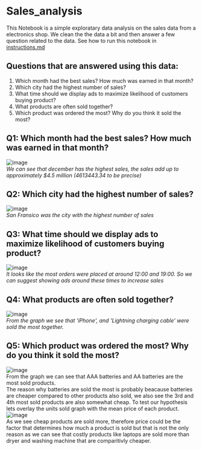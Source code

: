 # Sales_analysis
This Notebook is a simple exploratary data analysis on the sales data from a electronics shop. We clean the the data a bit and then answer a few question related to the data. See how to run this notebook in [instructions.md](https://github.com/mizerablepi/Sales_analysis/blob/main/instructions.md)

## Questions that are answered using this data:
1. Which month had the best sales? How much was earned in that month?
2. Which city had the highest number of sales?
3. What time should we display ads to maximize likelihood of customers buying product?
4. What products are often sold together?
5. Which product was ordered the most? Why do you think it sold the most?

## Q1: Which month had the best sales? How much was earned in that month?
![image](https://user-images.githubusercontent.com/41267142/227176585-957f6bf7-ee88-4524-ab2d-9facd00b7ba4.png)<br>
_We can see that december has the highest sales, the sales add up to approximately $4.5 million (4613443.34 to be precise)_

## Q2: Which city had the highest number of sales?
![image](https://user-images.githubusercontent.com/41267142/227176983-48cfd129-5e83-45bb-b7cd-431ab4de3674.png)<br>
_San Fransico was the city with the highest number of sales_

## Q3: What time should we display ads to maximize likelihood of customers buying product?
![image](https://user-images.githubusercontent.com/41267142/227177375-1dcac7b8-cba0-4bd0-84c7-52f58c7744e2.png)<br>
_It looks like the most orders were placed at around 12:00 and 19:00. So we can suggest showing ads around these times to increase sales_

## Q4: What products are often sold together?
![image](https://user-images.githubusercontent.com/41267142/227177592-092f5d45-3536-4581-bd09-9bddc02a8b31.png)<br>
_From the graph we see that 'iPhone', and 'Lightning charging cable' were sold the most together._

## Q5: Which product was ordered the most? Why do you think it sold the most?
![image](https://user-images.githubusercontent.com/41267142/227175878-c063ba87-d447-48c6-96ea-3d4b2c82a916.png)<br>
From the graph we can see that AAA batteries and AA batteries are the most sold products.<br>
The reason why batteries are sold the most is probably beacause batteries are cheaper compared to other products also sold, we also see the 3rd and 4th most sold products are also somewhat cheap. To test our hypothesis lets overlay the units sold graph with the mean price of each product.<br>
![image](https://user-images.githubusercontent.com/41267142/227176357-f2d4ee42-f480-4072-b49f-2657b1decbea.png)<br>
As we see cheap products are sold more, therefore price could be the factor that determines how much a product is sold but that is not the only reason as we can see that costly products like laptops are sold more than dryer and washing machine that are comparitivly cheaper.
